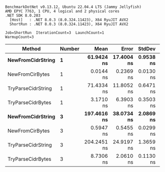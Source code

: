 ```

BenchmarkDotNet v0.13.12, Ubuntu 22.04.4 LTS (Jammy Jellyfish)
AMD EPYC 7763, 1 CPU, 4 logical and 2 physical cores
.NET SDK 8.0.203
  [Host]   : .NET 8.0.3 (8.0.324.11423), X64 RyuJIT AVX2
  ShortRun : .NET 8.0.3 (8.0.324.11423), X64 RyuJIT AVX2

Job=ShortRun  IterationCount=3  LaunchCount=1  
WarmupCount=3  

```
| Method             | Number | Mean        | Error      | StdDev    | Min         | Max         | Allocated |
|------------------- |------- |------------:|-----------:|----------:|------------:|------------:|----------:|
| **NewFromCidrString**  | **1**      |  **61.9424 ns** | **17.4004 ns** | **0.9538 ns** |  **61.2244 ns** |  **63.0246 ns** |         **-** |
| NewFromCirBytes    | 1      |   0.0144 ns |  0.2369 ns | 0.0130 ns |   0.0021 ns |   0.0280 ns |         - |
| TryParseCidrString | 1      |  71.4334 ns | 11.8052 ns | 0.6471 ns |  70.6926 ns |  71.8885 ns |         - |
| TryParseCidrBytes  | 1      |   3.1710 ns |  6.3903 ns | 0.3503 ns |   2.8432 ns |   3.5401 ns |         - |
| **NewFromCidrString**  | **3**      | **197.4616 ns** | **38.0734 ns** | **2.0869 ns** | **195.0584 ns** | **198.8171 ns** |         **-** |
| NewFromCirBytes    | 3      |   0.5947 ns |  0.5455 ns | 0.0299 ns |   0.5604 ns |   0.6154 ns |         - |
| TryParseCidrString | 3      | 204.2451 ns | 24.9197 ns | 1.3659 ns | 202.7298 ns | 205.3818 ns |         - |
| TryParseCidrBytes  | 3      |   8.7306 ns |  2.0610 ns | 0.1130 ns |   8.6447 ns |   8.8586 ns |         - |
